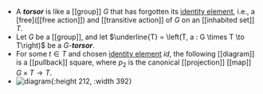 - A **_torsor_** is like a [[group]] $G$ that has forgotten its [identity element]([[monoid]]), i.e., a [free]([[free action]]) and [[transitive action]] of $G$ on an [[inhabited set]] $T$.
- Let $G$ be a [[group]], and let $\underline{T}  = \left(T, a : G \times T \to T\right)$ be a $G$-**_torsor_**.
- For some $t \in T$ and chosen [identity element]([[monoid]]) $id$, the following [[diagram]] is a [[pullback]] square, where $p_2$ is the canonical [[projection]] [[map]] $G \times T \to T$.
- ![diagram](/assets/torsor-pullback.svg){:height 212, :width 392}
